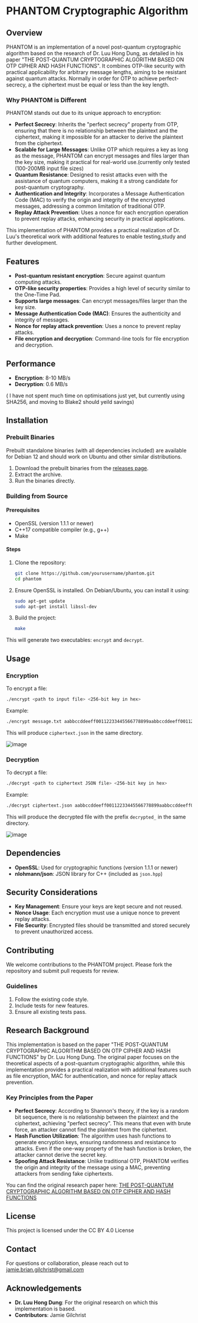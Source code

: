# PHANTOM Cryptographic Algorithm

## Overview

PHANTOM is an implementation of a novel post-quantum cryptographic algorithm based on the research of Dr. Luu Hong Dung, as detailed in his paper "THE POST-QUANTUM CRYPTOGRAPHIC ALGORITHM BASED ON OTP CIPHER AND HASH FUNCTIONS". It combines OTP-like security with practical applicability for arbitrary message lengths, aiming to be resistant against quantum attacks. Normally in order for OTP to achieve perfect-secrecy, a the ciphertext must be equal or less than the key length.

### Why PHANTOM is Different

PHANTOM stands out due to its unique approach to encryption:

- **Perfect Secrecy**: Inherits the "perfect secrecy" property from OTP, ensuring that there is no relationship between the plaintext and the ciphertext, making it impossible for an attacker to derive the plaintext from the ciphertext.
- **Scalable for Large Messages**: Unlike OTP which requires a key as long as the message, PHANTOM can encrypt messages and files larger than the key size, making it practical for real-world use.(currently only tested (100-200MB input file sizes) 
- **Quantum Resistance**: Designed to resist attacks even with the assistance of quantum computers, making it a strong candidate for post-quantum cryptography.
- **Authentication and Integrity**: Incorporates a Message Authentication Code (MAC) to verify the origin and integrity of the encrypted messages, addressing a common limitation of traditional OTP.
- **Replay Attack Prevention**: Uses a nonce for each encryption operation to prevent replay attacks, enhancing security in practical applications.

This implementation of PHANTOM provides a practical realization of Dr. Luu's theoretical work with additional features to enable testing,study and further development. 

## Features

- **Post-quantum resistant encryption**: Secure against quantum computing attacks.
- **OTP-like security properties**: Provides a high level of security similar to the One-Time Pad.
- **Supports large messages**: Can encrypt messages/files larger than the key size.
- **Message Authentication Code (MAC)**: Ensures the authenticity and integrity of messages.
- **Nonce for replay attack prevention**: Uses a nonce to prevent replay attacks.
- **File encryption and decryption**: Command-line tools for file encryption and decryption.

## Performance

- **Encryption**: 8-10 MB/s
- **Decryption**: 0.6 MB/s

( I have not spent much time on optimisations just yet, but currently using SHA256, and moving to Blake2 should yeild savings)

## Installation

### Prebuilt Binaries

Prebuilt standalone binaries (with all dependencies included) are available for Debian 12 and should work on Ubuntu and other similar distributions.

1. Download the prebuilt binaries from the [releases page](#).
2. Extract the archive.
3. Run the binaries directly.

### Building from Source

#### Prerequisites

- OpenSSL (version 1.1.1 or newer)
- C++17 compatible compiler (e.g., g++)
- Make

#### Steps

1. Clone the repository:

   ```sh
   git clone https://github.com/yourusername/phantom.git
   cd phantom
   ```

2. Ensure OpenSSL is installed. On Debian/Ubuntu, you can install it using:

   ```sh
   sudo apt-get update
   sudo apt-get install libssl-dev
   ```

3. Build the project:

   ```sh
   make
   ```

This will generate two executables: `encrypt` and `decrypt`.

## Usage

### Encryption

To encrypt a file:

```sh
./encrypt <path to input file> <256-bit key in hex>
```

Example:

```sh
./encrypt message.txt aabbccddeeff00112233445566778899aabbccddeeff00112233445566778899
```

This will produce `ciphertext.json` in the same directory.

![image](https://github.com/user-attachments/assets/0df25fe2-1ea3-4408-bcb2-6586c9d7e1f8)



### Decryption

To decrypt a file:

```sh
./decrypt <path to ciphertext JSON file> <256-bit key in hex>
```

Example:

```sh
./decrypt ciphertext.json aabbccddeeff00112233445566778899aabbccddeeff00112233445566778899
```

This will produce the decrypted file with the prefix `decrypted_` in the same directory.

![image](https://github.com/user-attachments/assets/b6fddfc4-a030-47e5-bfbc-ea9346dce98b)




## Dependencies

- **OpenSSL**: Used for cryptographic functions (version 1.1.1 or newer)
- **nlohmann/json**: JSON library for C++ (included as `json.hpp`)

## Security Considerations

- **Key Management**: Ensure your keys are kept secure and not reused.
- **Nonce Usage**: Each encryption must use a unique nonce to prevent replay attacks.
- **File Security**: Encrypted files should be transmitted and stored securely to prevent unauthorized access.

## Contributing

We welcome contributions to the PHANTOM project. Please fork the repository and submit pull requests for review.

### Guidelines

1. Follow the existing code style.
2. Include tests for new features.
3. Ensure all existing tests pass.

## Research Background

This implementation is based on the paper "THE POST-QUANTUM CRYPTOGRAPHIC ALGORITHM BASED ON OTP CIPHER AND HASH FUNCTIONS" by Dr. Luu Hong Dung. The original paper focuses on the theoretical aspects of a post-quantum cryptographic algorithm, while this implementation provides a practical realization with additional features such as file encryption, MAC for authentication, and nonce for replay attack prevention.

### Key Principles from the Paper

- **Perfect Secrecy**: According to Shannon's theory, if the key is a random bit sequence, there is no relationship between the plaintext and the ciphertext, achieving "perfect secrecy". This means that even with brute force, an attacker cannot find the plaintext from the ciphertext.
- **Hash Function Utilization**: The algorithm uses hash functions to generate encryption keys, ensuring randomness and resistance to attacks. Even if the one-way property of the hash function is broken, the attacker cannot derive the secret key.
- **Spoofing Attack Resistance**: Unlike traditional OTP, PHANTOM verifies the origin and integrity of the message using a MAC, preventing attackers from sending fake ciphertexts.

You can find the original research paper here:
[THE POST-QUANTUM CRYPTOGRAPHIC ALGORITHM BASED ON OTP CIPHER AND HASH FUNCTIONS](https://www.researchgate.net/publication/382455890_THE_POST-_QUANTUM_CRYPTOGRAPHIC_ALGORITHM_BASED_ON_OTP_CIPHER_AND_HASH_FUNCTIONS)

## License

This project is licensed under the CC BY 4.0 License

## Contact

For questions or collaboration, please reach out to jamie.brian.gilchrist@gmail.com

## Acknowledgements

- **Dr. Luu Hong Dung**: For the original research on which this implementation is based.
- **Contributors**: Jamie Gilchrist

